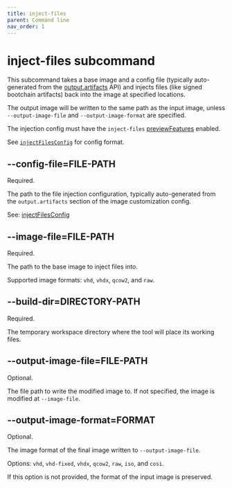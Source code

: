 ```yaml
---
title: inject-files
parent: Command line
nav_order: 1
---
```


# inject-files subcommand

This subcommand takes a base image and a config file (typically auto-generated
from the [output.artifacts](../configuration/outputArtifacts.md) API) and injects
files (like signed bootchain artifacts) back into the image at specified locations.

The output image will be written to the same path as the input image, unless
`--output-image-file` and `--output-image-format` are specified.

The injection config must have the `inject-files`
[previewFeatures](../configuration/config.md#previewfeatures-string) enabled.

See [`injectFilesConfig`](../configuration/injectFilesConfig.md) for config format.

## --config-file=FILE-PATH

Required.

The path to the file injection configuration, typically auto-generated from
the `output.artifacts` section of the image customization config.

See: [injectFilesConfig](../configuration/injectFilesConfig.md)

## --image-file=FILE-PATH

Required.

The path to the base image to inject files into.

Supported image formats: `vhd`, `vhdx`, `qcow2`, and `raw`.

## --build-dir=DIRECTORY-PATH

Required.

The temporary workspace directory where the tool will place its working files.

## --output-image-file=FILE-PATH

Optional.

The file path to write the modified image to. If not specified, the image
is modified at `--image-file`.

## --output-image-format=FORMAT

Optional.

The image format of the final image written to `--output-image-file`.

Options: `vhd`, `vhd-fixed`, `vhdx`, `qcow2`, `raw`, `iso`, and `cosi`.

If this option is not provided, the format of the input image is preserved.
